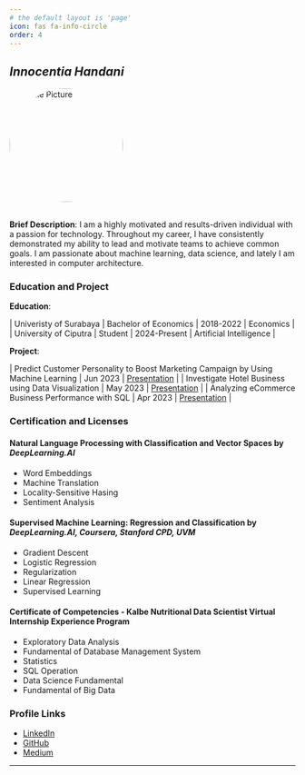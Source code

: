 ```yaml
---
# the default layout is 'page'
icon: fas fa-info-circle
order: 4
---
```



## **_Innocentia Handani_**
<div style="display: flex; align-items: center;">
  <div style="flex-shrink: 0; width: 200px; height: 200px; overflow: hidden; border-radius: 50%; position: relative;">
    <img src="{{ site.baseurl }}/assets/img/Me1.jpg" alt="Profile Picture" style="width: 100%; height: 100%; object-fit: cover; position: absolute; top: 0; left: 0; right: 0; bottom: 0;">
  </div>
</div>
<br>

**Brief Description**: I am a highly motivated and results-driven individual with a passion for technology. Throughout my career, I have consistently demonstrated my ability to lead and motivate teams to achieve common goals. I am  passionate about machine learning, data science, and lately I am interested in computer architecture.

### **Education and Project**
**Education**:

| Univeristy of Surabaya | Bachelor of Economics | 2018-2022 | Economics |
| University of Ciputra  | Student | 2024-Present | Artificial Intelligence |

**Project**:

| Predict Customer Personality to Boost Marketing Campaign by Using Machine Learning | Jun 2023 | [Presentation](https://www.linkedin.com/in/innocentia-handani/details/projects/1541399917/multiple-media-viewer/?profileId=ACoAADQg4rgBz8qGp6VqqhcX0dJCKomxuYVxwSQ&treasuryMediaId=1635530275953) |
| Investigate Hotel Business using Data Visualization | May 2023 | [Presentation](https://www.linkedin.com/in/innocentia-handani/details/projects/510453075/multiple-media-viewer/?profileId=ACoAADQg4rgBz8qGp6VqqhcX0dJCKomxuYVxwSQ&treasuryMediaId=1635529193209) |
| Analyzing eCommerce Business Performance with SQL | Apr 2023 | [Presentation](https://www.linkedin.com/in/innocentia-handani/details/projects/508337280/multiple-media-viewer/?profileId=ACoAADQg4rgBz8qGp6VqqhcX0dJCKomxuYVxwSQ&treasuryMediaId=1635529057980) |

### Certification and Licenses
#### Natural Language Processing with Classification and Vector Spaces by *DeepLearning.AI*
- Word Embeddings
- Machine Translation
- Locality-Sensitive Hasing
- Sentiment Analysis
#### Supervised Machine Learning: Regression and Classification by *DeepLearning.AI, Coursera, Stanford CPD, UVM*
- Gradient Descent
- Logistic Regression
- Regularization
- Linear Regression
- Supervised Learning
#### Certificate of Competencies - Kalbe Nutritional Data Scientist Virtual Internship Experience Program
- Exploratory Data Analysis
- Fundamental of Database Management System
- Statistics
- SQL Operation
- Data Science Fundamental
- Fundamental of Big Data
  
### **Profile Links**
- [LinkedIn](https://www.linkedin.com/in/innocentia-handani)
- [GitHub](https://github.com/1nnocentia)
- [Medium](https://medium.com/@innocentiahan) 

---
